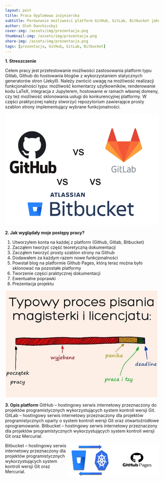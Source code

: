 ```yaml
---
layout: post
title: Praca dyplomowa inżynierska
subtitle: Porównanie możliwości platform GitHub, GitLab, Bitbucket jako serwisów hostujących 
author: Oleh Danchivskyi
cover-img: /assets/img/prezentacja.png
thumbnail-img: /assets/img/prezentacja.png
share-img: /assets/img/prezentacja.png
tags: [prezentacja, GitHub, GitLab, Bitbucket]
---
```


**1. Streszczenie**

Celem pracy jest przetestowanie możliwości zastosowania platform typu Gitlab, Github do hostowania blogów z wykorzystaniem statycznych generatorów stron (Jekyll). Należy zwrócić uwagę na możliwość realizacji funkcjonalności typu: możliwość komentarzy użytkowników, renderowanie kodu LaTeX, integracja z Jupyterem, hostowanie w ramach własnej domeny, czy też możliwość sklonowania usługi do konkurencyjnej platformy. W części praktycznej należy stworzyć repozytorium zawierające prosty szablon strony implementujący wybrane funkcjonalności. 

<p align="center">
  <img src="\assets\img\prezentacja.png" width="550" alt="discussion">
</p>

**2. Jak wyglądały moje postępy pracy?**
1. Utworzyłem konta na każdej z platform (Github, Gitlab, Bitbucket)
2. Zacząłem tworzyć część teoretyczną dokumentacji
3. Zacząłem tworzyć prosty szablon strony na Github
4. Dodawałem za każdym razem nowe funkcjonalności
5. Powstał blog na platformie Github Pages, którą teraz można było sklonować na pozostałe platformy
6. Tworzenie części praktycznej dokumentacji 
7. Ewentualne poprawki 
8. Prezentacja projektu 

<p align="center">
  <img src="\assets\img\mem.jpg" width="500" alt="discussion">
</p>


**3. Opis platform**
GitHub – hostingowy serwis internetowy przeznaczony do projektów programistycznych wykorzystujących system kontroli wersji Git. 
GitLab – hostingowy serwis internetowy przeznaczony dla projektów programistycznych oparty o system kontroli wersji Git oraz otwartoźródłowe oprogramowanie.
Bitbucket – hostingowy serwis internetowy przeznaczony dla projektów programistycznych wykorzystujących system kontroli wersji Git oraz Mercurial. 

<div style="float:right">
<img src="\assets\img\bitbucket_1.png" width="150" height="112" /><img src="\assets\img\github_pages.webp" width="150" height="112" />
</div>

Bitbucket – hostingowy serwis internetowy przeznaczony dla projektów programistycznych wykorzystujących system kontroli wersji Git oraz Mercurial. 